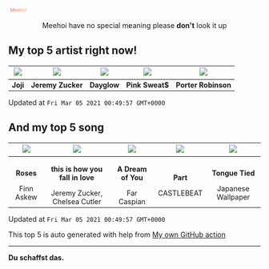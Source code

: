 [![Meehoi Logo](https://github.com/beam41/beam41/raw/master/mh.svg)](http://my.meehoi.me/)
<p align="center">Meehoi have no special meaning please <b>don't</b> look it up</p>

## My top 5 artist right now!
<!-- table start -->
|<img src="https://i.scdn.co/image/50c504c91a2ccd2b5f39837e6261463267b858a2">|<img src="https://i.scdn.co/image/2f11b50c3288556df7e9d991402b80ba079c85f1">|<img src="https://i.scdn.co/image/c1839863c4da9e32d9b07162bffdf5bde434a8b1">|<img src="https://i.scdn.co/image/b9006fdddd1537877c3d104c525edbb5a608f58d">|<img src="https://i.scdn.co/image/acc9781b4b49e083a432a3f305a16543b3eedf7f">|
| :---: | :---: | :---: | :---: | :---: |
|<b>Joji</b>|<b>Jeremy Zucker</b>|<b>Dayglow</b>|<b>Pink Sweat$</b>|<b>Porter Robinson</b>|

Updated at `Fri Mar 05 2021 00:49:57 GMT+0000`
<!-- table end -->

## And my top 5 song
<!-- table song start -->
|<img src="https://i.scdn.co/image/ab67616d00001e02ef254a02bfad4810a567dd1c">|<img src="https://i.scdn.co/image/ab67616d00001e02bdcc1b27dac22bfb3a57c2de">|<img src="https://i.scdn.co/image/ab67616d00001e0265f5361e73ed955d6b5e4be5">|<img src="https://i.scdn.co/image/ab67616d00001e0287edab62a48772ccc1892810">|<img src="https://i.scdn.co/image/ab67616d00001e02490d8d72088ebb34d44d6da7">|
| :---: | :---: | :---: | :---: | :---: |
|<p><b>Roses</b></p> Finn Askew|<p><b>this is how you fall in love</b></p> Jeremy Zucker, Chelsea Cutler|<p><b>A Dream of You</b></p> Far Caspian|<p><b>Part</b></p> CASTLEBEAT|<p><b>Tongue Tied</b></p> Japanese Wallpaper|

Updated at `Fri Mar 05 2021 00:49:57 GMT+0000`
<!-- table song end -->

This top 5 is auto generated with help from [My own GitHub action](https://github.com/beam41/spotify-listening)

---

**Du schaffst das.**
